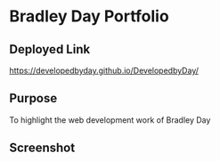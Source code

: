 # Bradley Day Portfolio

## Deployed Link
https://developedbyday.github.io/DevelopedbyDay/

## Purpose
To highlight the web development work of Bradley Day

## Screenshot


